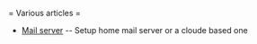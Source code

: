 = Various articles =

  * [Mail server](mail_server) -- Setup home mail server or a cloude based one
